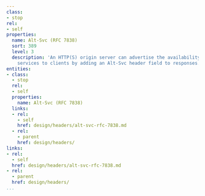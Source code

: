 ```yaml
---
class:
- stop
rel:
- self
properties:
  name: Alt-Svc (RFC 7838)
  sort: 389
  level: 3
  description: 'An HTTP(S) origin server can advertise the availability of alternative
    services to clients by adding an Alt-Svc header field to responses. '
entities:
- class:
  - stop
  rel:
  - self
  properties:
    name: Alt-Svc (RFC 7838)
  links:
  - rel:
    - self
    href: design/headers/alt-svc-rfc-7838.md
  - rel:
    - parent
    href: design/headers/
links:
- rel:
  - self
  href: design/headers/alt-svc-rfc-7838.md
- rel:
  - parent
  href: design/headers/
...
```


